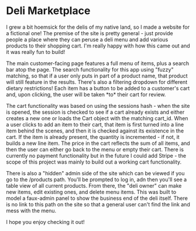 <h1>Deli Marketplace</h1>

<p>
  I grew a bit hoemsick for the delis of my native land, so I made a website for a fictional one! The premise of the site is pretty general - just provide people a place where they can peruse a deli menu and add various products to their shopping cart. I'm really happy with how this came out and it was really fun to build!
</p>

<p>
  The main customer-facing page features a full menu of items, plus a search bar atop the page. The search functionality for this app using "fuzzy" matching, so that if a user only puts in part of a product name, that product will still feature in the results. There's also a filtering dropdown for different dietary restrictions! Each item has a button to be added to a customer's cart and, upon clicking, the user will be taken *to* their cart for review.
</p>

<p>
  The cart functionality was based on using the sessions hash - when the site is opened, the session is checked to see if a cart already exists and either creates a new one or loads the Cart object with the matching cart_id. When a user clicks to add an item to their cart, that item is first turned into a line item behind the scenes, and then it is checked against its existence in the cart. If the item is already present, the quantity is incremented - if not, it builds a new line item. The price in the cart reflects the sum of all items, and then the user can either go back to the menu or empty their cart. There is currently no payment functionality but in the future I could add Stripe - the scope of this project was mainly to build out a working cart functionality.
</p>

<p>
  There is also a "hidden" admin side of the site which can be viewed if you go to the /products path. You'll be prompted to log in, adn then you'll see a table view of all current products. From there, the "deli owner" can make new items, edit existing ones, and delete menu items. This was built to model a faux-admin panel to show the business end of the deli itself. There is no link to this path on the site so that a general user can't find the link and mess with the menu.
</p>

<p>
  I hope you enjoy checking it out!
</p>
